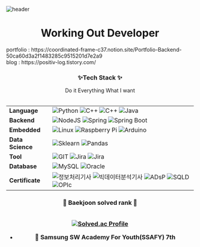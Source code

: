 
![header](https://capsule-render.vercel.app/api?type=cylinder&color=auto&height=200&section=header&text=몰입하는%20개발자&fontSize=90)




<h1 align="center"> Working Out Developer</h1>
portfolio : https://coordinated-frame-c37.notion.site/Portfolio-Backend-50ca60d3a2f1483285c9515201d7e2a9<br>
   blog   : https://positiv-log.tistory.com/
<h3 align="center"> ✨Tech Stack ✨</h3>
<p align="center">
Do it Everything What I want <br><br>

|||
|---|---------|
|**Language**|![Python](https://img.shields.io/badge/-Python-3776AB?&logo=python&logoColor=white)  ![C++](https://img.shields.io/badge/C++-blue.svg?style=flat&logo=c%2B%2B) ![C++](https://img.shields.io/badge/C-blue.svg?style=flat&logo=c%2B%2B) ![Java](https://img.shields.io/badge/-Java-3776AB?&logo=OpenJDK&logoColor=white)
|**Backend**| ![NodeJS](https://img.shields.io/badge/-NodeJS-339933?&logo=Node.js&logoColor=white) ![Spring](https://img.shields.io/badge/-Spring-6DB33F?&logo=Spring&logoColor=white) ![Spring Boot](https://img.shields.io/badge/-SpringBoot-6DB33F?&logo=Spring-Boot&logoColor=white)
|**Embedded**| ![Linux](https://img.shields.io/badge/-Linux-333333?&logo=Linux&logoColor=white) ![Raspberry Pi](https://img.shields.io/badge/-RaspberryPi-A22846?&logo=Raspberry-pi&logoColor=white) ![Arduino ](https://img.shields.io/badge/-Arduino-00979D?&logo=Arduino&logoColor=white)
|**Data Science**|  ![Sklearn](https://img.shields.io/badge/-Scikit_learn-F7931E?&logo=scikit-learn&logoColor=white)  ![Pandas](https://img.shields.io/badge/-Pandas-150458?&logo=pandas&logoColor=white)
|**Tool**| ![GIT](https://img.shields.io/badge/-GIT-F05032?&logo=GIT&logoColor=white) ![Jira](https://img.shields.io/badge/-Jira-0052CC?&logo=Jira&logoColor=white)  ![Jira](https://img.shields.io/badge/-Jenkins-FF6F00C?&logo=Jenkins&logoColor=white)
|**Database**| ![MySQL](https://img.shields.io/badge/-MySQL-4479A1?&logo=MySQL&logoColor=white) ![Oracle](https://img.shields.io/badge/-Oracle-4479A1?&logo=Oracle&logoColor=white) 
|**Certificate**| ![정보처리기사](https://img.shields.io/badge/-정보처리기사-363636)   ![빅데이터분석기사](https://img.shields.io/badge/-빅데이터분석기사-363636) ![ADsP](https://img.shields.io/badge/-ADsP-363636) ![SQLD](https://img.shields.io/badge/-SQLD-363636) ![OPIc](https://img.shields.io/badge/-OPIc_IH-363636)

<h3 align=center> 🏅 Baekjoon solved rank 🏅 <br /><br />
 
 
[![Solved.ac Profile](http://mazassumnida.wtf/api/v2/generate_badge?boj=milkymhun)](https://solved.ac/milkymhun)
 


- 🔭 Samsung SW Academy For Youth(SSAFY) 7th
